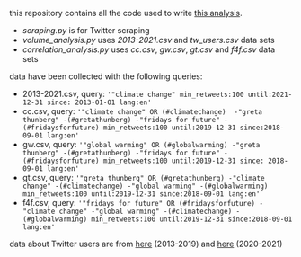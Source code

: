 this repository contains all the code used to write [this analysis](https://drive.google.com/file/d/1AUPm2EpR4CbOMo7olE8f5nmJygLP2q2W/view?usp=sharing). 

* *scraping.py* is for Twitter scraping
* *volume_analysis.py* uses *2013-2021.csv* and *tw_users.csv* data sets
* *correlation_analysis.py* uses *cc.csv*, *gw.csv*, *gt.csv* and *f4f.csv* data sets

data have been collected with the following queries:
* 2013-2021.csv, query: ``` '"climate change" min_retweets:100 until:2021-12-31 since: 2013-01-01 lang:en' ```
* cc.csv, query: ``` '"climate change" OR (#climatechange)  -"greta thunberg" -(#gretathunberg) -"fridays for future" -(#fridaysforfuture) min_retweets:100 until:2019-12-31 since:2018-09-01 lang:en' ```
* gw.csv, query: ``` '"global warming" OR (#globalwarming) -"greta thunberg" -(#gretathunberg) -"fridays for future" -(#fridaysforfuture) min_retweets:100 until:2019-12-31 since: 2018-09-01 lang:en' ```
* gt.csv, query: ``` '"greta thunberg" OR (#gretathunberg) -"climate change" -(#climatechange) -"global warming" -(#globalwarming) min_retweets:100 until:2019-12-31 since:2018-09-01 lang:en' ```
* f4f.csv, query: ``` '"fridays for future" OR (#fridaysforfuture) -"climate change" -"global warming" -(#climatechange) -(#globalwarming) min_retweets:100 until:2019-12-31 since:2018-09-01 lang:en' ```

data about Twitter users are from [here](https://www.statista.com/statistics/282087/number-of-monthly-active-twitter-users/) (2013-2019) and [here](https://www.statista.com/statistics/303681/twitter-users-worldwide/) (2020-2021)
